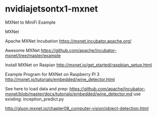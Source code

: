 # nvidiajetsontx1-mxnet
MXNet to MiniFi Example

MXNet 

Apache MXNet Incubation https://mxnet.incubator.apache.org/

Awesome MXNet https://github.com/apache/incubator-mxnet/tree/master/example 

Install MXNet on Raspian http://mxnet.io/get_started/raspbian_setup.html

Example Program for MXNet on Raspberry PI 3 http://mxnet.io/tutorials/embedded/wine_detector.html

See here to load data and prep:  https://github.com/apache/incubator-mxnet/blob/master/docs/tutorials/embedded/wine_detector.md
use existing:  inception_predict.py

http://gluon.mxnet.io/chapter08_computer-vision/object-detection.html
